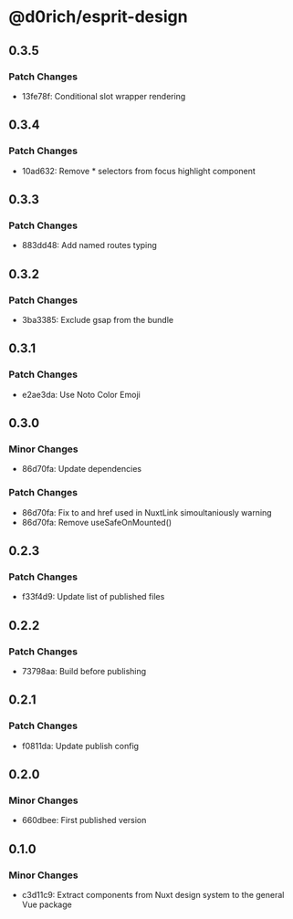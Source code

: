 # @d0rich/esprit-design

## 0.3.5

### Patch Changes

- 13fe78f: Conditional slot wrapper rendering

## 0.3.4

### Patch Changes

- 10ad632: Remove \* selectors from focus highlight component

## 0.3.3

### Patch Changes

- 883dd48: Add named routes typing

## 0.3.2

### Patch Changes

- 3ba3385: Exclude gsap from the bundle

## 0.3.1

### Patch Changes

- e2ae3da: Use Noto Color Emoji

## 0.3.0

### Minor Changes

- 86d70fa: Update dependencies

### Patch Changes

- 86d70fa: Fix to and href used in NuxtLink simoultaniously warning
- 86d70fa: Remove useSafeOnMounted()

## 0.2.3

### Patch Changes

- f33f4d9: Update list of published files

## 0.2.2

### Patch Changes

- 73798aa: Build before publishing

## 0.2.1

### Patch Changes

- f0811da: Update publish config

## 0.2.0

### Minor Changes

- 660dbee: First published version

## 0.1.0

### Minor Changes

- c3d11c9: Extract components from Nuxt design system to the general Vue package

